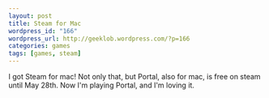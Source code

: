 ```yaml
--- 
layout: post
title: Steam for Mac
wordpress_id: "166"
wordpress_url: http://geeklob.wordpress.com/?p=166
categories: games
tags: [games, steam]
---
```

I got Steam for mac! Not only that, but Portal, also for mac, is free on steam until May 28th. Now I'm playing Portal, and I'm loving it.

